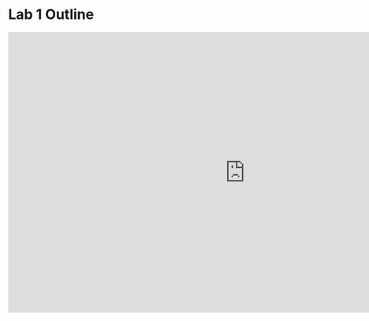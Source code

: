 # Lab 1 Outline

<iframe src="https://docs.google.com/document/d/e/2PACX-1vROVOBpS3tkrSsXmoJVgYn80Vh--w3kE2nB_mEvniD-PWCxzCPTpcS_Dgt_aPGfIg/pub?embedded=true" frameborder="0" width="960" height="569" allowfullscreen="true" mozallowfullscreen="true" webkitallowfullscreen="true"></iframe>